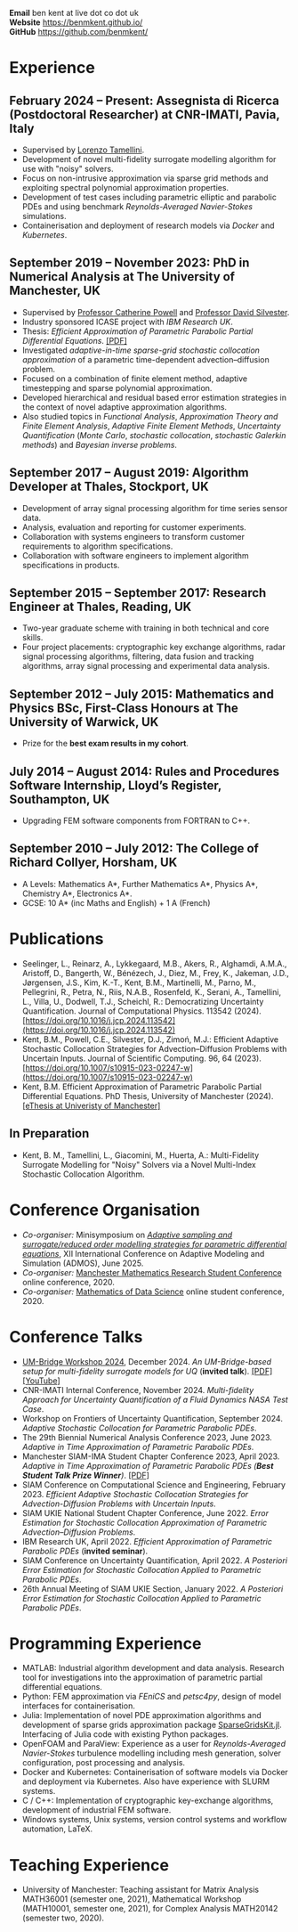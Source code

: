 **Email** ben kent at live dot co dot uk<br>
**Website** <https://benmkent.github.io/><br>
**GitHub** <https://github.com/benmkent/><br>

# Experience

## February 2024 – Present: Assegnista di Ricerca (Postdoctoral Researcher) at CNR-IMATI, Pavia, Italy
- Supervised by [Lorenzo Tamellini](https://sites.google.com/view/lorenzo-tamellini/home-page).
- Development of novel multi-fidelity surrogate modelling algorithm for use with "noisy" solvers.
- Focus on non-intrusive approximation via sparse grid methods and exploiting spectral polynomial approximation properties.
- Development of test cases including parametric elliptic and parabolic PDEs and using benchmark *Reynolds-Averaged Navier-Stokes* simulations.
- Containerisation and deployment of research models via *Docker* and *Kubernetes*.

## September 2019 – November 2023: PhD in Numerical Analysis at The University of Manchester, UK
- Supervised by [Professor Catherine Powell](https://personalpages.manchester.ac.uk/staff/Catherine.Powell/) and [Professor David Silvester](https://personalpages.manchester.ac.uk/staff/david.silvester/).
- Industry sponsored ICASE project with *IBM Research UK*.
- Thesis: *Efficient Approximation of Parametric Parabolic Partial Differential Equations*. [\[PDF\]](https://research.manchester.ac.uk/en/studentTheses/efficient-approximation-of-parametric-parabolic-partial-different)
- Investigated *adaptive-in-time sparse-grid stochastic collocation approximation* of a parametric time-dependent advection–diffusion problem.
- Focused on a combination of finite element method, adaptive timestepping and sparse polynomial approximation.
- Developed hierarchical and residual based error estimation strategies in the context of novel adaptive approximation algorithms.
- Also studied topics in *Functional Analysis*, *Approximation Theory and Finite Element Analysis*, *Adaptive Finite Element Methods*, *Uncertainty Quantification* (*Monte Carlo*, *stochastic collocation*, *stochastic Galerkin methods*) and *Bayesian inverse problems*.

## September 2017 – August 2019: Algorithm Developer at Thales, Stockport, UK
-  Development of array signal processing algorithm for time series sensor data.
-  Analysis, evaluation and reporting for customer experiments.
-  Collaboration with systems engineers to transform customer requirements to algorithm specifications.
-  Collaboration with software engineers to implement algorithm specifications in products.

## September 2015 – September 2017: Research Engineer at Thales, Reading, UK
-   Two-year graduate scheme with training in both technical and core skills.
-   Four project placements: cryptographic key exchange algorithms, radar signal processing algorithms, filtering, data fusion and tracking algorithms, array signal processing and experimental data analysis.

## September 2012 – July 2015: Mathematics and Physics BSc, First-Class Honours at The University of Warwick, UK
- Prize for the **best exam results in my cohort**.

## July 2014 – August 2014: Rules and Procedures Software Internship, Lloyd’s Register, Southampton, UK
-  Upgrading FEM software components from FORTRAN to C++.

## September 2010 – July 2012: The College of Richard Collyer, Horsham, UK
- A Levels: Mathematics A\*, Further Mathematics A\*, Physics A\*, Chemistry A\*, Electronics A\*\.
- GCSE: 10 A\* (inc Maths and English) + 1 A (French)

# Publications
- Seelinger, L., Reinarz, A., Lykkegaard, M.B., Akers, R., Alghamdi, A.M.A., Aristoff, D., Bangerth, W., Bénézech, J., Diez, M., Frey, K., Jakeman, J.D., Jørgensen, J.S., Kim, K.-T., Kent, B.M., Martinelli, M., Parno, M., Pellegrini, R., Petra, N., Riis, N.A.B., Rosenfeld, K., Serani, A., Tamellini, L., Villa, U., Dodwell, T.J., Scheichl, R.: Democratizing Uncertainty Quantification. Journal of Computational Physics. 113542 (2024). [https://doi.org/10.1016/j.jcp.2024.113542](https://doi.org/10.1016/j.jcp.2024.113542)
- Kent, B.M., Powell, C.E., Silvester, D.J., Zimoń, M.J.: Efficient Adaptive Stochastic Collocation Strategies for Advection–Diffusion Problems with Uncertain Inputs. Journal of Scientific Computing. 96, 64 (2023). [https://doi.org/10.1007/s10915-023-02247-w](https://doi.org/10.1007/s10915-023-02247-w)
- Kent, B.M. Efficient Approximation of Parametric Parabolic Partial Differential Equations. PhD Thesis, University of Manchester (2024). [\[eThesis at Univeristy of Manchester\]](https://research.manchester.ac.uk/en/studentTheses/efficient-approximation-of-parametric-parabolic-partial-different)

## In Preparation
- Kent, B. M., Tamellini, L., Giacomini, M., Huerta, A.: Multi-Fidelity Surrogate Modelling for "Noisy" Solvers via a Novel Multi-Index Stochastic Collocation Algorithm.

# Conference Organisation
- *Co-organiser:* Minisymposium on [*Adaptive sampling and surrogate/reduced order modelling strategies for parametric differential equations*](https://admos2025.cimne.com/event/area/37eb9a31-759f-11ef-a6b7-000c29ddfc0c), XII International Conference on Adaptive Modeling and Simulation (ADMOS), June 2025.
- *Co-organiser:* [Manchester Mathematics Research Student Conference](https://www.maths.manchester.ac.uk/~pgconf/) online conference, 2020.
- *Co-organiser:* [Mathematics of Data Science](https://maths-of-data.github.io/) online student conference, 2020.  

# Conference Talks
- [UM-Bridge Workshop 2024](https://um-bridge.github.io/workshop/), December 2024. *An UM-Bridge-based setup for multi-fidelity surrogate models for UQ* (**invited talk**). [\[PDF\]](https://benmkent.github.io/assets/slides/umbridgeworkshop24.pdf) [\[YouTube\]](https://youtu.be/mkkBlDaqAp0?si=qZ6dzUSnjm5oi9C3)
- CNR-IMATI Internal Conference, November 2024. *Multi-fidelity Approach for Uncertainty Quantification of a Fluid Dynamics NASA Test Case*.
- Workshop on Frontiers of Uncertainty Quantification, September 2024. *Adaptive Stochastic Collocation for Parametric Parabolic PDEs*.
- The 29th Biennial Numerical Analysis Conference 2023, June 2023. *Adaptive in Time Approximation of Parametric Parabolic PDEs*.
- Manchester SIAM-IMA Student Chapter Conference 2023, April 2023. *Adaptive in Time Approximation of Parametric Parabolic PDEs (**Best Student Talk Prize Winner**)*. [\[PDF\]](https://benmkent.github.io/assets/slides/bk-siam-student-conference.pdf)
- SIAM Conference on Computational Science and Engineering, February 2023. *Efficient Adaptive Stochastic Collocation Strategies for Advection-Diffusion Problems with Uncertain Inputs*.
- SIAM UKIE National Student Chapter Conference, June 2022. *Error Estimation for Stochastic Collocation Approximation of Parametric Advection–Diffusion Problems*.
- IBM Research UK, April 2022. *Efficient Approximation of Parametric Parabolic PDEs* (**invited seminar**).
- SIAM Conference on Uncertainty Quantification, April 2022. *A Posteriori Error Estimation for Stochastic Collocation Applied to Parametric Parabolic PDEs*.
- 26th Annual Meeting of SIAM UKIE Section, January 2022. *A Posteriori Error Estimation for Stochastic Collocation Applied to Parametric Parabolic PDEs*.

# Programming Experience
- MATLAB: Industrial algorithm development and data analysis. Research tool for investigations into the approximation of parametric partial differential equations.
- Python: FEM approximation via *FEniCS* and *petsc4py*, design of model interfaces for containerisation.
- Julia: Implementation of novel PDE approximation algorithms and development of sparse grids approximation package [SparseGridsKit.jl](https://github.com/benmkent/SparseGridsKit.jl). Interfacing of Julia code with existing Python packages.
- OpenFOAM and ParaView: Experience as a user for *Reynolds-Averaged Navier-Stokes* turbulence modelling including mesh generation, solver configuration, post processing and analysis.
- Docker and Kubernetes: Containerisation of software models via Docker and deployment via Kubernetes. Also have experience with SLURM systems.
- C / C++: Implementation of cryptographic key-exchange algorithms, development of industrial FEM software.
- Windows systems, Unix systems, version control systems and workflow automation, LaTeX.

# Teaching Experience
- University of Manchester: Teaching assistant for Matrix Analysis MATH36001 (semester one, 2021), Mathematical Workshop (MATH10001, semester one, 2021), for Complex Analysis MATH20142 (semester two, 2020).